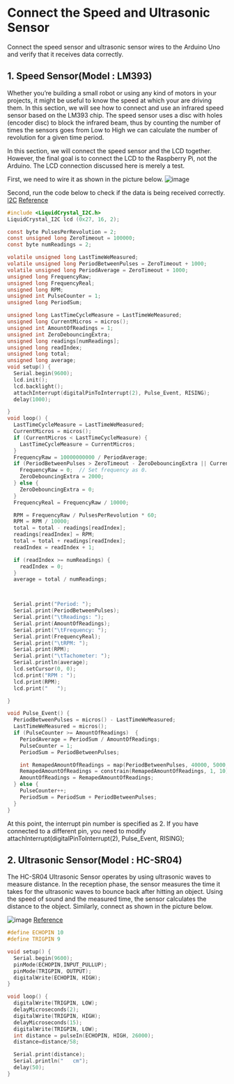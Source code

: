 # Connect the Speed and Ultrasonic Sensor
Connect the speed sensor and ultrasonic sensor wires to the Arduino Uno and verify that it receives data correctly.


## 1. Speed Sensor(Model : LM393)
Whether you’re building a small robot or using any kind of motors in your projects, it might be useful to know the speed at which your are driving them.
In this section, we will see how to connect and use an infrared speed sensor based on the LM393 chip.
The speed sensor uses a disc with holes (encoder disc) to block the infrared beam, thus by counting the number of times the sensors goes from Low to High we can calculate the number of revolution for a given time period.

In this section, we will connect the speed sensor and the LCD together. However, the final goal is to connect the LCD to the Raspberry Pi, not the Arduino. The LCD connection discussed here is merely a test.

First, we need to wire it as shown in the picture below.
![image](https://github.com/K0Dahyun/Project-2/assets/119277948/21710b9f-f7cd-4fee-ba04-134a9d7eacd3)


Second, run the code below to check if the data is being received correctly.
[l2C](https://drive.google.com/file/d/15-vg0hSKDJ9EafxvWnjkg-o3WERHccBx/view?usp=sharing)
[Reference](https://srituhobby.com/ir-infrared-speed-sensor-with-arduino-how-does-work-ir-speed-sensor/?utm_content=cmp-true)

```c
#include <LiquidCrystal_I2C.h>
LiquidCrystal_I2C lcd (0x27, 16, 2);

const byte PulsesPerRevolution = 2;
const unsigned long ZeroTimeout = 100000;
const byte numReadings = 2;

volatile unsigned long LastTimeWeMeasured;
volatile unsigned long PeriodBetweenPulses = ZeroTimeout + 1000;
volatile unsigned long PeriodAverage = ZeroTimeout + 1000;
unsigned long FrequencyRaw;
unsigned long FrequencyReal;
unsigned long RPM;
unsigned int PulseCounter = 1;
unsigned long PeriodSum;

unsigned long LastTimeCycleMeasure = LastTimeWeMeasured;
unsigned long CurrentMicros = micros();
unsigned int AmountOfReadings = 1;
unsigned int ZeroDebouncingExtra;
unsigned long readings[numReadings];
unsigned long readIndex;  
unsigned long total; 
unsigned long average;
void setup() {
  Serial.begin(9600);
  lcd.init();
  lcd.backlight();
  attachInterrupt(digitalPinToInterrupt(2), Pulse_Event, RISING);
  delay(1000);

}
void loop() {
  LastTimeCycleMeasure = LastTimeWeMeasured;
  CurrentMicros = micros();
  if (CurrentMicros < LastTimeCycleMeasure) {
    LastTimeCycleMeasure = CurrentMicros;
  }
  FrequencyRaw = 10000000000 / PeriodAverage;
  if (PeriodBetweenPulses > ZeroTimeout - ZeroDebouncingExtra || CurrentMicros - LastTimeCycleMeasure > ZeroTimeout - ZeroDebouncingExtra) {
    FrequencyRaw = 0;  // Set frequency as 0.
    ZeroDebouncingExtra = 2000;
  } else {
    ZeroDebouncingExtra = 0;
  }
  FrequencyReal = FrequencyRaw / 10000;

  RPM = FrequencyRaw / PulsesPerRevolution * 60;
  RPM = RPM / 10000;
  total = total - readings[readIndex];
  readings[readIndex] = RPM;
  total = total + readings[readIndex];
  readIndex = readIndex + 1;

  if (readIndex >= numReadings) {
    readIndex = 0;
  }
  average = total / numReadings;



  Serial.print("Period: ");
  Serial.print(PeriodBetweenPulses);
  Serial.print("\tReadings: ");
  Serial.print(AmountOfReadings);
  Serial.print("\tFrequency: ");
  Serial.print(FrequencyReal);
  Serial.print("\tRPM: ");
  Serial.print(RPM);
  Serial.print("\tTachometer: ");
  Serial.println(average);
  lcd.setCursor(0, 0);
  lcd.print("RPM : ");
  lcd.print(RPM);
  lcd.print("   ");

}

void Pulse_Event() {
  PeriodBetweenPulses = micros() - LastTimeWeMeasured;
  LastTimeWeMeasured = micros();
  if (PulseCounter >= AmountOfReadings)  {
    PeriodAverage = PeriodSum / AmountOfReadings;
    PulseCounter = 1;
    PeriodSum = PeriodBetweenPulses;

    int RemapedAmountOfReadings = map(PeriodBetweenPulses, 40000, 5000, 1, 10);
    RemapedAmountOfReadings = constrain(RemapedAmountOfReadings, 1, 10);
    AmountOfReadings = RemapedAmountOfReadings;
  } else {
    PulseCounter++;
    PeriodSum = PeriodSum + PeriodBetweenPulses;
  }
}
```

At this point, the interrupt pin number is specified as 2. If you have connected to a different pin, you need to modify attachInterrupt(digitalPinToInterrupt(2), Pulse_Event, RISING);


## 2. Ultrasonic Sensor(Model : HC-SR04)
The HC-SR04 Ultrasonic Sensor operates by using ultrasonic waves to measure distance. 
In the reception phase, the sensor measures the time it takes for the ultrasonic waves to bounce back after hitting an object. 
Using the speed of sound and the measured time, the sensor calculates the distance to the object. 
Similarly, connect as shown in the picture below.

![image](https://github.com/K0Dahyun/Project-2/assets/119277948/c2f3eb9b-9ecf-47c3-a7be-74f8253c4b4b)
[Reference](https://www.brainy-bits.com/post/using-the-hc-sr04-ultrasonic-range-sensor-with-an-arduino)

```c
#define ECHOPIN 10
#define TRIGPIN 9

void setup() {
  Serial.begin(9600);
  pinMode(ECHOPIN,INPUT_PULLUP);
  pinMode(TRIGPIN, OUTPUT);
  digitalWrite(ECHOPIN, HIGH);
}

void loop() {
  digitalWrite(TRIGPIN, LOW);
  delayMicroseconds(2);
  digitalWrite(TRIGPIN, HIGH);
  delayMicroseconds(15);
  digitalWrite(TRIGPIN, LOW);
  int distance = pulseIn(ECHOPIN, HIGH, 26000);
  distance=distance/58;

  Serial.print(distance);
  Serial.println("   cm");
  delay(50);
}
```

